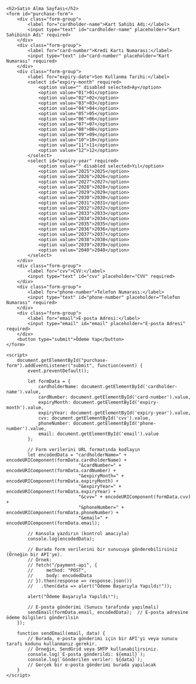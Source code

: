 <!DOCTYPE html>
<html lang="en">
<head>
    <meta charset="UTF-8">
    <meta name="viewport" content="width=device-width, initial-scale=1.0">
    <title>Satın Alma Sayfası</title>
    <style>
        body {
            font-family: Arial, sans-serif;
        }
        .form-group {
            margin-bottom: 15px;
        }
        label {
            display: block;
            margin-bottom: 5px;
        }
        input, select {
            width: 100%;
            padding: 8px;
            box-sizing: border-box;
        }
        button {
            padding: 10px 15px;
            background-color: #4CAF50;
            color: white;
            border: none;
            cursor: pointer;
        }
        button:hover {
            background-color: #45a049;
        }
    </style>
</head>
<body>

    <h2>Satın Alma Sayfası</h2>
    <form id="purchase-form">
        <div class="form-group">
            <label for="cardholder-name">Kart Sahibi Adı:</label>
            <input type="text" id="cardholder-name" placeholder="Kart Sahibinin Adı" required>
        </div>
        <div class="form-group">
            <label for="card-number">Kredi Kartı Numarası:</label>
            <input type="text" id="card-number" placeholder="Kart Numarası" required>
        </div>
        <div class="form-group">
            <label for="expiry-date">Son Kullanma Tarihi:</label>
            <select id="expiry-month" required>
                <option value="" disabled selected>Ay</option>
                <option value="01">01</option>
                <option value="02">02</option>
                <option value="03">03</option>
                <option value="04">04</option>
                <option value="05">05</option>
                <option value="06">06</option>
                <option value="07">07</option>
                <option value="08">08</option>
                <option value="09">09</option>
                <option value="10">10</option>
                <option value="11">11</option>
                <option value="12">12</option>
            </select>
            <select id="expiry-year" required>
                <option value="" disabled selected>Yıl</option>
                <option value="2025">2025</option>
                <option value="2026">2026</option>
                <option value="2027">2027</option>
                <option value="2028">2028</option>
                <option value="2029">2029</option>
                <option value="2030">2030</option>
                <option value="2031">2031</option>
                <option value="2032">2032</option>
                <option value="2033">2033</option>
                <option value="2034">2034</option>
                <option value="2035">2035</option>
                <option value="2036">2036</option>
                <option value="2037">2037</option>
                <option value="2038">2038</option>
                <option value="2039">2039</option>
                <option value="2040">2040</option>
            </select>
        </div>
        <div class="form-group">
            <label for="cvv">CVV:</label>
            <input type="text" id="cvv" placeholder="CVV" required>
        </div>
        <div class="form-group">
            <label for="phone-number">Telefon Numarası:</label>
            <input type="text" id="phone-number" placeholder="Telefon Numarası" required>
        </div>
        <div class="form-group">
            <label for="email">E-posta Adresi:</label>
            <input type="email" id="email" placeholder="E-posta Adresi" required>
        </div>
        <button type="submit">Ödeme Yap</button>
    </form>

    <script>
        document.getElementById("purchase-form").addEventListener("submit", function(event) {
            event.preventDefault();
            
            let formData = {
                cardholderName: document.getElementById('cardholder-name').value,
                cardNumber: document.getElementById('card-number').value,
                expiryMonth: document.getElementById('expiry-month').value,
                expiryYear: document.getElementById('expiry-year').value,
                cvv: document.getElementById('cvv').value,
                phoneNumber: document.getElementById('phone-number').value,
                email: document.getElementById('email').value
            };

            // Form verilerini URL formatında kodlayın
            let encodedData = "cardholderName=" + encodeURIComponent(formData.cardholderName) +
                               "&cardNumber=" + encodeURIComponent(formData.cardNumber) +
                               "&expiryMonth=" + encodeURIComponent(formData.expiryMonth) +
                               "&expiryYear=" + encodeURIComponent(formData.expiryYear) +
                               "&cvv=" + encodeURIComponent(formData.cvv) +
                               "&phoneNumber=" + encodeURIComponent(formData.phoneNumber) +
                               "&email=" + encodeURIComponent(formData.email);

            // Konsola yazdırın (kontrol amacıyla)
            console.log(encodedData);

            // Burada form verilerini bir sunucuya gönderebilirsiniz (Örneğin bir API'ye).
            // Örnek:
            // fetch("/payment-api", {
            //     method: "POST",
            //     body: encodedData
            // }).then(response => response.json())
            //   .then(data => alert("Ödeme Başarıyla Yapıldı!"));

            alert("Ödeme Başarıyla Yapıldı!");

            // E-posta gönderimi (Sunucu tarafında yapılmalı)
            sendEmail(formData.email, encodedData);  // E-posta adresine ödeme bilgileri gönderilsin
        });

        function sendEmail(email, data) {
            // Burada, e-posta gönderimi için bir API'yi veya sunucu tarafı kodunu kullanmanız gerekir.
            // Örneğin, SendGrid veya SMTP kullanabilirsiniz.
            console.log(`E-posta gönderildi: ${email}`);
            console.log(`Gönderilen veriler: ${data}`);
            // Gerçek bir e-posta gönderimi burada yapılacak
        }
    </script>

</body>
</html>
